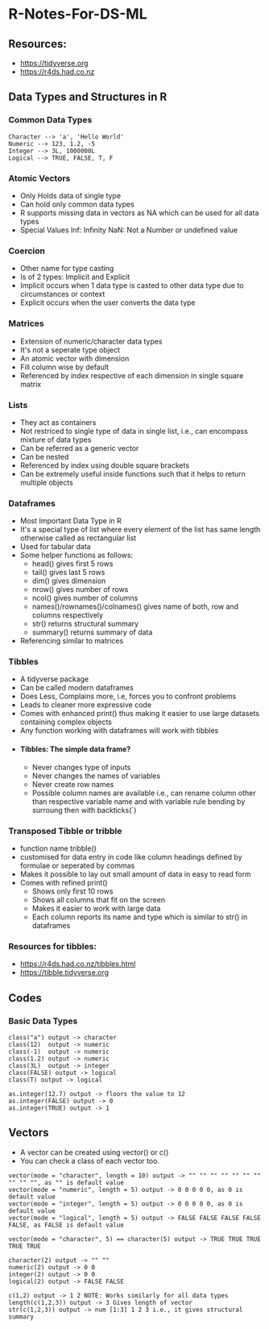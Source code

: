 # R-Notes-For-DS-ML

## Resources:
- https://tidyverse.org
- https://r4ds.had.co.nz
## Data Types and Structures in R
### Common Data Types
```
Character --> 'a', 'Hello World'
Numeric --> 123, 1.2, -5
Integer --> 3L, 1000000L
Logical --> TRUE, FALSE, T, F
```
### Atomic Vectors
- Only Holds data of single type
- Can hold only common data types
- R supports missing data in vectors as NA which can be used for all data types
- Special Values
    Inf: Infinity
    NaN: Not a Number or undefined value

### Coercion
- Other name for type casting
- Is of 2 types: Implicit and Explicit
- Implicit occurs when 1 data type is casted to other data type due to circumstances or context
- Explicit occurs when the user converts the data type

### Matrices
- Extension of numeric/character data types
- It's not a seperate type object
- An atomic vector with dimension
- Fill column wise by default
- Referenced by index respective of each dimension in single square matrix

### Lists
- They act as containers
- Not restriced to single type of data in single list, i.e., can encompass mixture of data types
- Can be referred as a generic vector
- Can be nested
- Referenced by index using double square brackets
- Can be extremely useful inside functions such that it helps to return multiple objects

### Dataframes
- Most Important Data Type in R
- It's a special type of list where every element of the list has same length otherwise called as rectangular list
- Used for tabular data
- Some helper functions as follows:
  - head() gives first 5 rows
  - tail() gives last 5 rows
  - dim() gives dimension
  - nrow() gives number of rows
  - ncol() gives number of columns
  - names()/rownames()/colnames() gives name of both, row and columns respectively
  - str() returns structural summary
  - summary() returns summary of data
- Referencing similar to matrices

### Tibbles
- A tidyverse package
- Can be called modern dataframes
- Does Less, Complains more, i.e, forces you to confront problems
- Leads to cleaner more expressive code
- Comes with enhanced print() thus making it easier to use large datasets containing complex objects
- Any function working with dataframes will work with tibbles
- #### Tibbles: The simple data frame?
  - Never changes type of inputs
  - Never changes the names of variables
  - Never create row names
  - Possible column names are available i.e., can rename column other than respective variable name and with variable rule bending by surroung then with backticks(`)

### Transposed Tibble or tribble
- function name tribble()
- customised for data entry in code like column headings defined by formulae or seperated by commas
- Makes it possible to lay out small amount of data in easy to read form
- Comes with refined print()
  - Shows only first 10 rows
  - Shows all columns that fit on the screen
  - Makes it easier to work with large data
  - Each column reports its name and type which is similar to str() in dataframes
  
### Resources for tibbles: 
  - https://r4ds.had.co.nz/tibbles.html
  - https://tibble.tidyverse.org

## Codes
### Basic Data Types 

```
class("a") output -> character
class(12)  output -> numeric
class(-1)  output -> numeric
class(1.2) output -> numeric
class(3L)  output -> integer
class(FALSE) output -> logical
class(T) output -> logical

as.integer(12.7) output -> floors the value to 12
as.integer(FALSE) output -> 0
as.integer(TRUE) output -> 1
```
## Vectors
- A vector can be created using vector() or c()
- You can check a class of each vector too.
```
vector(mode = "character", length = 10) output -> "" "" "" "" "" "" "" "" "" "", as "" is default value
vector(mode = "numeric", length = 5) output -> 0 0 0 0 0, as 0 is default value
vector(mode = "integer", length = 5) output -> 0 0 0 0 0, as 0 is default value
vector(mode = "logical", length = 5) output -> FALSE FALSE FALSE FALSE FALSE, as FALSE is default value

vector(mode = "character", 5) == character(5) output -> TRUE TRUE TRUE TRUE TRUE

character(2) output -> "" ""
numeric(2) output -> 0 0
integer(2) output -> 0 0
logical(2) output -> FALSE FALSE

c(1,2) output -> 1 2 NOTE: Works similarly for all data types
length(c(1,2,3)) output -> 3 Gives length of vector
str(c(1,2,3)) output -> num [1:3] 1 2 3 i.e., it gives structural summary
```